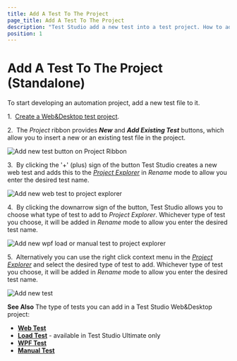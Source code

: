 ```yaml
---
title: Add A Test To The Project
page_title: Add A Test To The Project
description: "Test Studio add a new test into a test project. How to add and record a test in Test Studio. Load test wpf test manual test web test"
position: 1
---
```

# Add A Test To The Project (Standalone)

To start developing an automation project, add a new test file to it.

1.&nbsp; <a href="/getting-started/start-a-project/welcome-screen#Create-Project" target="_blank">Create a Web&Desktop test project</a>.

2.&nbsp; The *Project* ribbon provides ***New*** and ***Add Existing Test*** buttons, which allow you to insert a new or an existing test file in the project.

![Add new test button on Project Ribbon][1]

3.&nbsp; By clicking the '+' (plus) sign of the button Test Studio creates a new web test and adds this to the <a href="/features/project-explorer/overview" target="_blank">*Project Explorer*</a> in *Rename* mode to allow you enter the desired test name.

![Add new web test to project explorer][2]

4.&nbsp; By clicking the downarrow sign of the button, Test Studio allows you to choose what type of test to add to *Project Explorer*. Whichever type of test you choose, it will be added in *Rename* mode to allow you enter the desired test name.

![Add new wpf load or manual test to project explorer][3]

5.&nbsp; Alternatively you can use the right click context menu in the <a href="/features/project-explorer/overview" target="_blank">*Project Explorer*</a> and select the desired type of test to add. Whichever type of test you choose, it will be added in *Rename* mode to allow you enter the desired test name.

![Add new test][4]

**See Also** The type of tests you can add in a Test Studio Web&Desktop project:

*	<a href="/getting-started/test-recording/overview" target="_blank">**Web Test**</a>
*	<a href="/features/testing-types/load-testing/Overview" target="_blank">**Load Test**</a> - available in Test Studio Ultimate only
*	<a href="/features/testing-types/wpf-testing/wpf-test" target="_blank">**WPF Test**</a>
*	<a href="/features/testing-types/manual-testing/overview" target="_blank">**Manual Test**</a>

[1]: /img/general-information/create-test-standalone/overview/project-ribbon-buttons.png
[2]: /img/general-information/create-test-standalone/overview/add-new-web-test-button.png
[3]: /img/general-information/create-test-standalone/overview/add-load-wpf-manual-test-button.png
[4]: /img/general-information/create-test-standalone/overview/add-load-wpf-manual-test-from-project-explorer.png
